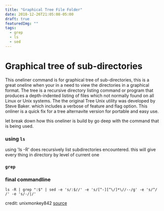 ```yaml
---
title: "Graphical Tree File Folder"
date: 2018-12-26T21:05:08-05:00
draft: true
featuredImg: ""
tags: 
  - grep
  - ls
  - sed
---
```



#  Graphical tree of sub-directories

This oneliner command is for graphical tree of sub-directories, this is a great
oneline when your in a need to view the directories in a graphical format. The
tree is a recursive directory listing command or program that produces a
depth-indented listing of files which not normally found on all Linux or Unix
systems. The the original Tree Unix utility was developed by Steve Baker. which
includes a verbose of feature and flag option. This onliner is a quick fix for
a tree alternavite version for portable and easy use.

let break down how this oneliner is build by go deep with the command that is
being used.

### using `ls`

using 'ls -R' does recursively list subdirectories encountered. this will give
every thing in directory by level of current one

### `grep`




### final commandline

`ls -R | grep ":$" | sed -e 's/:$//' -e 's/[^-][^\/]*\//--/g' -e 's/^/ /' -e 's/-/|/'`

credit: unixmonkey842 [source](https://www.commandlinefu.com/commands/view/710/graphical-tree-of-sub-directories)

